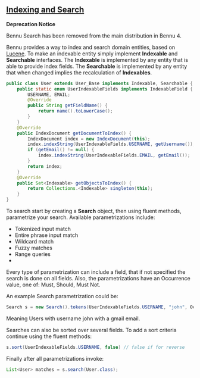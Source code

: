 ## [**Indexing and Search**](./indexing-and-search.md)

**Deprecation Notice**

Bennu Search has been removed from the main distribution in Bennu 4.

Bennu provides a way to index and search domain entities, based on [Lucene](https://lucene.apache.org/). To make an indexable entity simply implement **Indexable** and **Searchable** interfaces. The **Indexable** is implemented by any entity that is able to provide index fields. The **Searchable** is implemented by any entity that when changed implies the recalculation of **Indexables**.

```java
public class User extends User_Base implements Indexable, Searchable {
    public static enum UserIndexableFields implements IndexableField {
        USERNAME, EMAIL;
        @Override
        public String getFieldName() {
            return name().toLowerCase();
        }
    }
    @Override
    public IndexDocument getDocumentToIndex() {
        IndexDocument index = new IndexDocument(this);
        index.indexString(UserIndexableFields.USERNAME, getUsername());
        if (getEmail() != null) {
            index.indexString(UserIndexableFields.EMAIL, getEmail());
        }
        return index;
    }
    @Override
    public Set<Indexable> getObjectsToIndex() {
        return Collections.<Indexable> singleton(this);
    }
}
```


To search start by creating a **Search** object, then using fluent methods, parametrize your search. Available parametrizations include:

* Tokenized input match
* Entire phrase input match
* Wildcard match
* Fuzzy matches
* Range queries
* 
Every type of parametrization can include a field, that if not specified the search is done on all fields. Also, the parametrizations have an Occurrence value, one of: Must, Should, Must Not.

An example Search parametrization could be:
```java
Search s = new Search().tokens(UserIndexableFields.USERNAME, "john", Occur.MUST).wildcard(UserIndexableFields.EMAIL, "*@gmail.com", Occur.MUST)
```
Meaning Users with username john with a gmail email.

Searches can also be sorted over several fields. To add a sort criteria continue using the fluent methods:
```java
s.sort(UserIndexableFields.USERNAME, false) // false if for reverse
```

Finally after all parametrizations invoke:
```java
List<User> matches = s.search(User.class);
```

